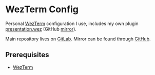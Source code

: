 # WezTerm Config

Personal [WezTerm] configuration I use, includes my own plugin
[presentation.wez](https://gitlab.com/xarvex/presentation.wez)
(GitHub [mirror](https://github.com/Xarvex/presentation.wez)).

Main repository lives on [GitLab](https://gitlab.com/dotfyls/wezterm).
Mirror can be found through [GitHub](https://github.com/Xarvex/dotfyls-wezterm).

## Prerequisites

- [WezTerm]


[WezTerm]: https://wezfurlong.org/wezterm
